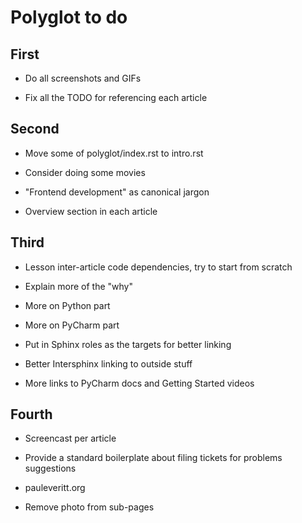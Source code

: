# Polyglot to do

## First

- Do all screenshots and GIFs

- Fix all the TODO for referencing each article

## Second

- Move some of polyglot/index.rst to intro.rst

- Consider doing some movies

- "Frontend development" as canonical jargon

- Overview section in each article

## Third

- Lesson inter-article code dependencies, try to start from scratch

- Explain more of the "why"

- More on Python part

- More on PyCharm part

- Put in Sphinx roles as the targets for better linking

- Better Intersphinx linking to outside stuff

- More links to PyCharm docs and Getting Started videos

## Fourth

- Screencast per article

- Provide a standard boilerplate about filing tickets for problems
  suggestions

- pauleveritt.org

- Remove photo from sub-pages